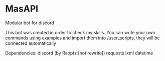 # MasAPI
Modular bot for discord


This bot was created in order to check my skills.
You can write your own commands using examples and import them into /user_scripts, they will be connected automatically

Dependencies:
  discord (by Rapptz [not rewrite])
  requests
  lxml
  datetime
